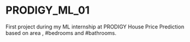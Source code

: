 # PRODIGY_ML_01
First project during my ML internship at PRODIGY
House Price Prediction based on area , #bedrooms and #bathrooms.
